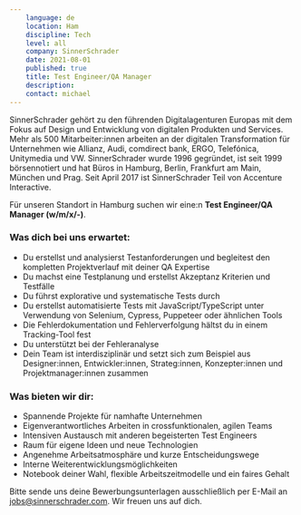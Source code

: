 ```yaml
---
    language: de
    location: Ham
    discipline: Tech
    level: all
    company: SinnerSchrader
    date: 2021-08-01
    published: true
    title: Test Engineer/QA Manager
    description: 
    contact: michael
---
```


SinnerSchrader gehört zu den führenden Digitalagenturen Europas mit dem Fokus auf Design und Entwicklung von digitalen Produkten und Services. Mehr als 500 Mitarbeiter:innen arbeiten an der digitalen Transformation für Unternehmen wie Allianz, Audi, comdirect bank, ERGO, Telefónica, Unitymedia und VW. SinnerSchrader wurde 1996 gegründet, ist seit 1999 börsennotiert und hat Büros in Hamburg, Berlin, Frankfurt am Main, München und Prag. Seit April 2017 ist SinnerSchrader Teil von Accenture Interactive.

Für unseren Standort in Hamburg suchen wir eine:n **Test Engineer/QA Manager (w/m/x/-)**.

### Was dich bei uns erwartet:

- Du erstellst und analysierst Testanforderungen und begleitest den kompletten Projektverlauf mit deiner QA Expertise
- Du machst eine Testplanung und erstellst Akzeptanz Kriterien und Testfälle
- Du führst explorative und systematische Tests durch
- Du erstellst automatisierte Tests mit JavaScript/TypeScript unter Verwendung von Selenium, Cypress, Puppeteer oder ähnlichen Tools
- Die Fehlerdokumentation und Fehlerverfolgung hältst du in einem Tracking-Tool fest
- Du unterstützt bei der Fehleranalyse
- Dein Team ist interdisziplinär und setzt sich zum Beispiel aus Designer:innen, Entwickler:innen, Strateg:innen, Konzepter:innen und Projektmanager:innen zusammen

### Was bieten wir dir:

- Spannende Projekte für namhafte Unternehmen
- Eigenverantwortliches Arbeiten in crossfunktionalen, agilen Teams
- Intensiven Austausch mit anderen begeisterten Test Engineers
- Raum für eigene Ideen und neue Technologien
- Angenehme Arbeitsatmosphäre und kurze Entscheidungswege
- Interne Weiterentwicklungsmöglichkeiten
- Notebook deiner Wahl, flexible Arbeitszeitmodelle und ein faires Gehalt

Bitte sende uns deine Bewerbungsunterlagen ausschließlich per E-Mail an <jobs@sinnerschrader.com>. Wir freuen uns auf dich.
